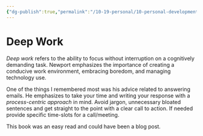 ```yaml
---
{"dg-publish":true,"permalink":"/10-19-personal/10-personal-development/10-01-books/deep-work/","created":"2024-01-05T08:01:23.571-06:00","updated":"2024-01-08T06:35:35.348-06:00"}
---
```


# Deep Work
*Deep work* refers to the ability to focus without interruption on a cognitively demanding task. Newport emphasizes the importance of creating a conducive work environment, embracing boredom, and managing technology use.

One of the things I remembered most was his advice related to answering emails. He emphasizes to take your time and writing your response with a *process-centric approach* in mind. 
Avoid jargon, unnecessary bloated sentences and get straight to the point with a clear call to action. If needed provide specific time-slots for a call/meeting.

This book was an easy read and could have been a blog post.
